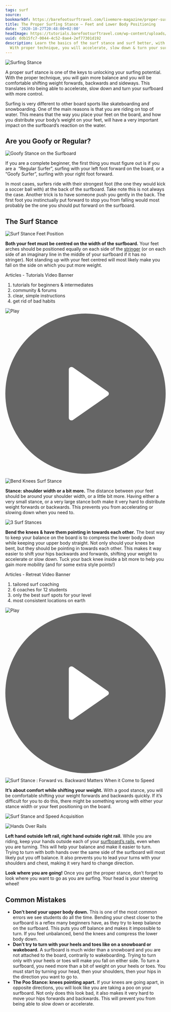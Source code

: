 ```yaml
---
tags: surf
source:
bookmarkOf: https://barefootsurftravel.com/livemore-magazine/proper-surfing-stance
title: The Proper Surfing Stance – Feet and Lower Body Positioning
date: '2020-10-27T20:48:00+02:00'
headImage: https://tutorials.barefootsurftravel.com/wp-content/uploads/2021/06/The-Proper-Surfing-Stance.jpeg
uuid: ddb15fc7-0044-4c52-8ae4-2ef77301d192
description: Learn the basics of the surf stance and surf better, with more style!
  With proper technique, you will accelerate, slow down & turn your surfboard properly.
---
```


![Surfing Stance](https://tutorials.barefootsurftravel.com/wp-content/uploads/2021/06/6062a36dfd35e93a87c1dd2e_Intro.png)

A proper surf stance is one of the keys to unlocking your surfing potential. With the proper technique, you will gain more balance and you will be comfortable shifting weight forwards, backwards and sideways. This translates into being able to accelerate, slow down and turn your surfboard with more control.

Surfing is very different to other board sports like skateboarding and snowboarding. One of the main reasons is that you are riding on top of water. This means that the way you place your feet on the board, and how you distribute your body’s weight on your feet, will have a very important impact on the surfboard’s reaction on the water.

**Are you Goofy or Regular?**
-----------------------------

![Goofy Stance on the Surfboard](https://tutorials.barefootsurftravel.com/wp-content/uploads/2021/06/6062a36de2ad2f3ab799f249_Goofy-vs-Regular.png)

If you are a complete beginner, the first thing you must figure out is if you are a  “Regular Surfer”, surfing with your left foot forward on the board, or a “Goofy Surfer”, surfing with your right foot forward.

In most cases, surfers ride with their strongest foot (the one they would kick a soccer ball with) at the back of the surfboard. Take note this is not always the case. Another trick is to have someone push you gently in the back. The first foot you instinctually put forward to stop you from falling would most probably be the one you should put forward on the surfboard.

**The Surf Stance**
-------------------

![Surf Stance Feet Position](https://tutorials.barefootsurftravel.com/wp-content/uploads/2021/06/6062a36d25e01772d62e3c5a_Feet-Centered.png)

**Both your feet must be centred on the width of the surfboard.** Your feet arches should be positioned equally on each side of the [stringer](https://tutorials.barefootsurftravel.com/wp-content/uploads/2021/07/Stringer.png) (or on each side of an imaginary line in the middle of your surfboard if it has no stringer). Not standing up with your feet centred will most likely make you fall on the side on which you put more weight.

Articles - Tutorials Video Banner

1.  tutorials for beginners & intermediates
2.  community & forums
3.  clear, simple instructions
4.  get rid of bad habits

![Play](//tutorials.barefootsurftravel.com/wp-content/uploads/slider31/articletutorialbanner.jpg)![Play](data:image/svg+xml;base64,PHN2ZyB4bWxucz0iaHR0cDovL3d3dy53My5vcmcvMjAwMC9zdmciIHZpZXdCb3g9IjAgMCA0OCA0OCI+CiAgICA8Y2lyY2xlIGN4PSIyNCIgY3k9IjI0IiByPSIyNCIgZmlsbD0iIzAwMCIgb3BhY2l0eT0iLjYiLz4KICAgIDxwYXRoIGZpbGw9IiNGRkYiCiAgICAgICAgICBkPSJNMTkuOCAzMmMtLjEyNCAwLS4yNDctLjAyOC0uMzYtLjA4LS4yNjQtLjExNi0uNDM2LS4zNzUtLjQ0LS42NjRWMTYuNzQ0Yy4wMDUtLjI5LjE3Ni0uNTUuNDQtLjY2Ni4yNzMtLjEyNi41OTItLjEuODQuMDdsMTAuNCA3LjI1N2MuMi4xMzIuMzIuMzU1LjMyLjU5NXMtLjEyLjQ2My0uMzIuNTk1bC0xMC40IDcuMjU2Yy0uMTQuMS0uMzEuMTUtLjQ4LjE1eiIvPgo8L3N2Zz4=)

![Bend Knees Surf Stance](https://tutorials.barefootsurftravel.com/wp-content/uploads/2021/06/6062a36d7cc8fc8e23fcbbab_Space-between-legs.png)

**Stance: shoulder width or a bit more.** The distance between your feet should be around your shoulder width, or a little bit more. Having either a very small stance, or a very large stance both make it very hard to distribute weight forwards or backwards. This prevents you from accelerating or slowing down when you need to.

![3 Surf Stances](https://tutorials.barefootsurftravel.com/wp-content/uploads/2021/06/6062a36dd75b9051a91f0656_Knees-Bent.png)

**Bend the knees & have them pointing in towards each other.** The best way to keep your balance on the board is to compress the lower body down while keeping your upper body straight. Not only should your knees be bent, but they should be pointing in towards each other. This makes it way easier to shift your hips backwards and forwards, shifting your weight to accelerate or slow down. Tuck your back knee inside a bit more to help you gain more mobility (and for some extra style points!)

Articles - Retreat Video Banner

1.  tailored surf coaching
2.  6 coaches for 12 students
3.  only the best surf spots for your level
4.  most consistent locations on earth

![Play](https://i.vimeocdn.com/video/731491274-243133e0aa740b6fdecaae649e181ff87ddca79236179602953e5c796aa70fe8-d_1280)![Play](data:image/svg+xml;base64,PHN2ZyB4bWxucz0iaHR0cDovL3d3dy53My5vcmcvMjAwMC9zdmciIHZpZXdCb3g9IjAgMCA0OCA0OCI+CiAgICA8Y2lyY2xlIGN4PSIyNCIgY3k9IjI0IiByPSIyNCIgZmlsbD0iIzAwMCIgb3BhY2l0eT0iLjYiLz4KICAgIDxwYXRoIGZpbGw9IiNGRkYiCiAgICAgICAgICBkPSJNMTkuOCAzMmMtLjEyNCAwLS4yNDctLjAyOC0uMzYtLjA4LS4yNjQtLjExNi0uNDM2LS4zNzUtLjQ0LS42NjRWMTYuNzQ0Yy4wMDUtLjI5LjE3Ni0uNTUuNDQtLjY2Ni4yNzMtLjEyNi41OTItLjEuODQuMDdsMTAuNCA3LjI1N2MuMi4xMzIuMzIuMzU1LjMyLjU5NXMtLjEyLjQ2My0uMzIuNTk1bC0xMC40IDcuMjU2Yy0uMTQuMS0uMzEuMTUtLjQ4LjE1eiIvPgo8L3N2Zz4=)

![Surf Stance : Forward vs. Backward Matters When it Come to Speed](https://tutorials.barefootsurftravel.com/wp-content/uploads/2021/06/6062a36d25e017d3a72e3c5b_Brake-Acceleration.png)

**It’s about comfort while shifting your weight.** With a good stance, you will be comfortable shifting your weight forwards and backwards quickly. If it’s difficult for you to do this, there might be something wrong with either your stance width or your feet positioning on the board.

![Surf Stance and Speed Acquisition](https://tutorials.barefootsurftravel.com/wp-content/uploads/2021/06/6070251c07d2d84e987de9ed_IMG_2096-2Fade-2200x800-1.jpeg)

![Hands Over Rails](https://tutorials.barefootsurftravel.com/wp-content/uploads/2021/06/6062a36d314e8f336ab42937_Hands-Over-rails-2.png)

**Left hand outside left rail, right hand outside right rail.** While you are riding, keep your hands outside each of your [surfboard’s rails](https://tutorials.barefootsurftravel.com/wp-content/uploads/2021/07/Rails.png), even when you are turning. This will help your balance and make it easier to turn. Trying to turn with both hands over the same side of the surfboard will most likely put you off balance. It also prevents you to lead your turns with your shoulders and chest, making it very hard to change direction.

‍**Look where you are going!** Once you get the proper stance, don’t forget to look where you want to go as you are surfing. Your head is your steering wheel!

**Common Mistakes**
-------------------

*   **Don’t bend your upper body down.** This is one of the most common errors we see students do all the time. Bending your chest closer to the surfboard is a reflex many beginners have, as they try to keep balance on the surfboard. This puts you off balance and makes it impossible to turn. If you feel unbalanced, bend the knees and compress the lower body down.
*   **Don’t try to turn with your heels and toes like on a snowboard or wakeboard.** A surfboard is much wider than a snowboard and you are not attached to the board, contrarily to wakeboarding. Trying to turn only with your heels or toes will make you fall on either side. To turn a surfboard, you need more than a bit of weight on your heels or toes. You must start by turning your head, then your shoulders, then your hips in the direction you want to go to.
*   **The Poo Stance: knees pointing apart.** If your knees are going apart, in opposite directions, you will look like you are taking a poo on your surfboard. Not only does this look bad, it also makes it very hard to move your hips forwards and backwards. This will prevent you from being able to slow down or accelerate.